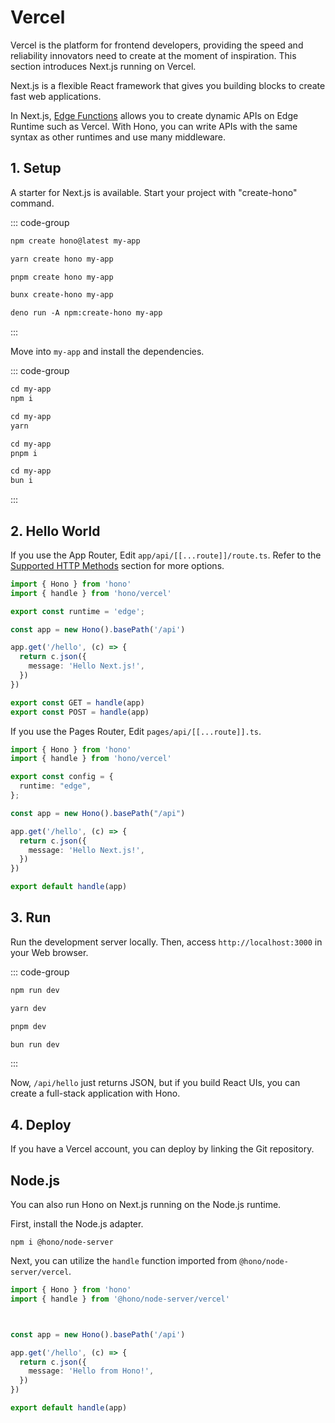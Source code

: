 # Vercel

Vercel is the platform for frontend developers, providing the speed and reliability innovators need to create at the moment of inspiration. This section introduces Next.js running on Vercel.

Next.js is a flexible React framework that gives you building blocks to create fast web applications.

In Next.js, [Edge Functions](https://vercel.com/docs/concepts/functions/edge-functions) allows you to create dynamic APIs on Edge Runtime such as Vercel.
With Hono, you can write APIs with the same syntax as other runtimes and use many middleware.

## 1. Setup

A starter for Next.js is available.
Start your project with "create-hono" command.

::: code-group

```txt [npm]
npm create hono@latest my-app
```

```txt [yarn]
yarn create hono my-app
```

```txt [pnpm]
pnpm create hono my-app
```

```txt [bun]
bunx create-hono my-app
```

```txt [deno]
deno run -A npm:create-hono my-app
```

:::

Move into `my-app` and install the dependencies.

::: code-group

```txt [npm]
cd my-app
npm i
```

```txt [yarn]
cd my-app
yarn
```

```txt [pnpm]
cd my-app
pnpm i
```

```txt [bun]
cd my-app
bun i
```

:::

## 2. Hello World

If you use the App Router, Edit `app/api/[[...route]]/route.ts`. Refer to the [Supported HTTP Methods](https://nextjs.org/docs/app/building-your-application/routing/route-handlers#supported-http-methods) section for more options.

```ts
import { Hono } from 'hono'
import { handle } from 'hono/vercel'

export const runtime = 'edge';

const app = new Hono().basePath('/api')

app.get('/hello', (c) => {
  return c.json({
    message: 'Hello Next.js!',
  })
})

export const GET = handle(app)
export const POST = handle(app)
```

If you use the Pages Router, Edit `pages/api/[[...route]].ts`.

```ts
import { Hono } from 'hono'
import { handle } from 'hono/vercel'

export const config = {
  runtime: "edge",
};

const app = new Hono().basePath("/api")

app.get('/hello', (c) => {
  return c.json({
    message: 'Hello Next.js!',
  })
})

export default handle(app)
```

## 3. Run

Run the development server locally. Then, access `http://localhost:3000` in your Web browser.

::: code-group

```txt [npm]
npm run dev
```

```txt [yarn]
yarn dev
```

```txt [pnpm]
pnpm dev
```

```txt [bun]
bun run dev
```

:::

Now, `/api/hello` just returns JSON, but if you build React UIs, you can create a full-stack application with Hono.

## 4. Deploy

If you have a Vercel account, you can deploy by linking the Git repository.

## Node.js

You can also run Hono on Next.js running on the Node.js runtime.

First, install the Node.js adapter.

```
npm i @hono/node-server
```

Next, you can utilize the `handle` function imported from `@hono/node-server/vercel`.

```ts
import { Hono } from 'hono'
import { handle } from '@hono/node-server/vercel'



const app = new Hono().basePath('/api')

app.get('/hello', (c) => {
  return c.json({
    message: 'Hello from Hono!',
  })
})

export default handle(app)
```
